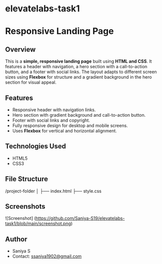 # elevatelabs-task1

# Responsive Landing Page

## Overview
This is a **simple, responsive landing page** built using **HTML and CSS**. It features a header with navigation, a hero section with a call-to-action button, and a footer with social links. The layout adapts to different screen sizes using **Flexbox** for structure and a gradient background in the hero section for visual appeal.

## Features
- Responsive header with navigation links.
- Hero section with gradient background and call-to-action button.
- Footer with social links and copyright.
- Fully responsive design for desktop and mobile screens.
- Uses **Flexbox** for vertical and horizontal alignment.

## Technologies Used
- HTML5
- CSS3

## File Structure
/project-folder
│
├── index.html
├── style.css

## Screenshots
![Screenshot] (https://github.com/Saniya-S19/elevatelabs-task1/blob/main/screenshot.png)


## Author
- Saniya S
- Contact: ssaniya1902@gmail.com
